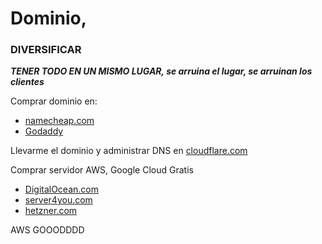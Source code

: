 # Dominio,

### DIVERSIFICAR 
***TENER TODO EN UN MISMO LUGAR, se arruina el lugar, se arruinan los clientes***

Comprar dominio en: 
- [namecheap.com](http://namecheap.com)
- [Godaddy](https://www.godaddy.com/es)

Llevarme el dominio y administrar DNS en [cloudflare.com](http://cloudflare.com)

Comprar servidor AWS, Google Cloud Gratis
- [DigitalOcean.com](http://DigitalOcean.com) 
- [server4you.com](http://server4you.com) 
- [hetzner.com](http://hetzner.com)

AWS GOOODDDD